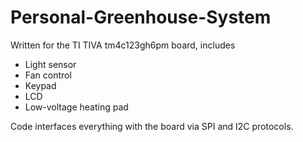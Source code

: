 # Personal-Greenhouse-System

Written for the TI TIVA tm4c123gh6pm board, includes
- Light sensor
- Fan control
- Keypad
- LCD
- Low-voltage heating pad

Code interfaces everything with the board via SPI and I2C protocols.
